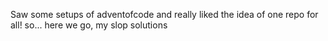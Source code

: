 Saw some setups of adventofcode and really liked the idea of one repo for all! so... here we go, my slop solutions
